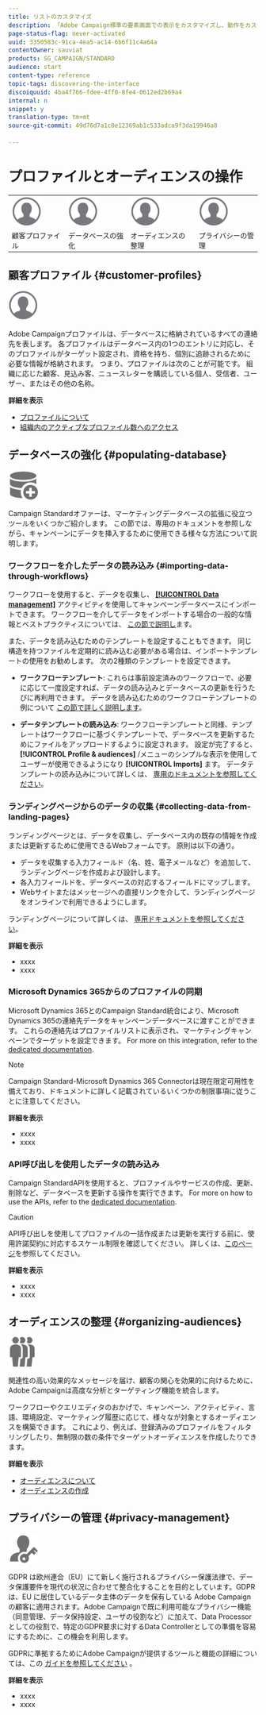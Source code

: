 ```yaml
---
title: リストのカスタマイズ
description: 「Adobe Campaign標準の要素画面での表示をカスタマイズし、動作をカスタマイズする方法：リストの並べ替え、フィルタリング、削除または複製を行う方法について説明します。 リスト画面には、1つまたは複数の特定のリソースの要素が表示されます。」
page-status-flag: never-activated
uuid: 3350583c-91ca-4ea5-ac14-6b6f11c4a64a
contentOwner: sauviat
products: SG_CAMPAIGN/STANDARD
audience: start
content-type: reference
topic-tags: discovering-the-interface
discoiquuid: 4ba4f766-fdee-4ff0-8fe4-0612ed2b69a4
internal: n
snippet: y
translation-type: tm+mt
source-git-commit: 49d76d7a1c0e12369ab1c533adca9f3da19946a8

---
```



# プロファイルとオーディエンスの操作

<table>
<tr>
    <td valign="top">
        <a href="../../start/using/work-with-audiences.md"><img width="60px" alt="conditions" src="assets/icon_profile.svg"/></a>
    </td>
    <td valign="top">
        <a href="../../api/using/creating-a-service.md"><img width="60px" alt="conditions" src="assets/icon_profile.svg"/></a>
    </td>
    <td valign="top">
        <a href="../../api/using/interacting-with-custom-resources.md"><img width="60px" alt="conditions" src="assets/icon_profile.svg"/></a>
    </td>
    <td valign="top">
        <a href="../../api/using/interacting-with-marketing-history.md"><img width="60px" alt="conditions" src="assets/icon_profile.svg"/></a>
    </td>
</tr>
<tr>
<td>顧客プロファイル</td>
<td>データベースの強化</td>
<td>オーディエンスの整理</td>
<td>プライバシーの管理</td>
</tr>
</table>

## 顧客プロファイル {#customer-profiles}

<img width="60px" alt="conditions" src="assets/icon_profile.svg"/>

Adobe Campaignプロファイルは、データベースに格納されているすべての連絡先を表します。 各プロファイルはデータベース内の1つのエントリに対応し、そのプロファイルがターゲット設定され、資格を持ち、個別に追跡されるために必要な情報が格納されます。 つまり、プロファイルは次のことが可能です。 組織に応じた顧客、見込み客、ニュースレターを購読している個人、受信者、ユーザー、またはその他の名称。

**詳細を表示**

* [プロファイルについて](../../audiences/using/about-profiles.md)
* [組織内のアクティブなプロファイル数へのアクセス](../../audiences/using/active-profiles.md)

## データベースの強化 {#populating-database}

<img width="60px" alt="conditions" src="assets/icon_populate.svg"/>

Campaign Standardオファーは、マーケティングデータベースの拡張に役立つツールをいくつかご紹介します。 この節では、専用のドキュメントを参照しながら、キャンペーンにデータを挿入するために使用できる様々な方法について説明します。

### ワークフローを介したデータの読み込み {#importing-data-through-workflows}

ワークフローを使用すると、データを収集し、 [**[!UICONTROL Data management]**](../../automating/using/about-data-management-activities.md) アクティビティを使用してキャンペーンデータベースにインポートできます。 ワークフローを介してデータをインポートする場合の一般的な情報とベストプラクティスについては、 [この節で説明し](../../automating/using/importing-data.md)ます。

また、データを読み込むためのテンプレートを設定することもできます。 同じ構造を持つファイルを定期的に読み込む必要がある場合は、インポートテンプレートの使用をお勧めします。 次の2種類のテンプレートを設定できます。

* **ワークフローテンプレート**: これらは事前設定済みのワークフローで、必要に応じて一度設定すれば、データの読み込みとデータベースの更新を行うたびに再利用できます。 データを読み込むためのワークフローテンプレートの例について [この節で詳しく説明します](../../automating/using/importing-data.md#example--import-workflow-template)。

* **データテンプレートの読み込み**: ワークフローテンプレートと同様、テンプレートはワークフローに基づくテンプレートで、データベースを更新するためにファイルをアップロードするように設定されます。 設定が完了すると、 **[!UICONTROL Profile & audiences]** /メニューのシンプルな表示を使用してユーザーが使用できるようになり **[!UICONTROL Imports]** ます。 データテンプレートの読み込みについて詳しくは、 [専用のドキュメントを参照してください](../../automating/using/importing-data-with-import-templates.md)。

### ランディングページからのデータの収集 {#collecting-data-from-landing-pages}

ランディングページとは、データを収集し、データベース内の既存の情報を作成または更新するために使用できるWebフォームです。 原則は以下の通り。

* データを収集する入力フィールド（名、姓、電子メールなど）を追加して、ランディングページを作成および設計します。
* 各入力フィールドを、データベースの対応するフィールドにマップします。
* Webサイトまたはメッセージへの直接リンクを介して、ランディングページをオンラインで利用できるようにします。

ランディングページについて詳しくは、 [専用ドキュメントを参照してください](../../channels/using/getting-started-with-landing-pages.md)。

**詳細を表示**

* xxxx
* xxxx

### Microsoft Dynamics 365からのプロファイルの同期

Microsoft Dynamics 365とのCampaign Standard統合により、Microsoft Dynamics 365の連絡先データをキャンペーンデータベースに渡すことができます。
これらの連絡先はプロファイルリストに表示され、マーケティングキャンペーンでターゲットを設定できます。 For more on this integration, refer to the [dedicated documentation](https://helpx.adobe.com/campaign/kb/acs-ms-dynamics.html).

>[!NOTE]
>
>Campaign Standard-Microsoft Dynamics 365 Connectorは現在限定可用性を備えており、ドキュメントに詳しく記載されているいくつかの制限事項に従うことに注意してください。

**詳細を表示**

* xxxx
* xxxx

### API呼び出しを使用したデータの読み込み

Campaign StandardAPIを使用すると、プロファイルやサービスの作成、更新、削除など、データベースを更新する操作を実行できます。 For more on how to use the APIs, refer to the [dedicated documentation](../../api/using/about-campaign-standard-apis.md).

>[!CAUTION]
>
>API呼び出しを使用してプロファイルの一括作成または更新を実行する前に、使用許諾契約に対応するスケール制限を確認してください。 詳しくは、[このページ](https://helpx.adobe.com/legal/product-descriptions/campaign-standard.html#ITInfrastructureResourcesbyActiveProfilesTiers)を参照してください。

**詳細を表示**

* xxxx
* xxxx

## オーディエンスの整理 {#organizing-audiences}

<img width="60px" alt="conditions" src="assets/icon_audience.svg"/>

関連性の高い効果的なメッセージを届け、顧客の関心を効果的に向けるために、Adobe Campaignは高度な分析とターゲティング機能を統合します。

ワークフローやクエリエディタのおかげで、キャンペーン、アクティビティ、言語、環境設定、マーケティング履歴に応じて、様々なが対象とするオーディエンスを構築できます。 これにより、例えば、登録済みのプロファイルをフィルタリングしたり、無制限の数の条件でターゲットオーディエンスを作成したりできます。

**詳細を表示**

* [オーディエンスについて](../../audiences/using/about-audiences.md)
* [オーディエンスの作成](../../audiences/using/creating-audiences.md)

## プライバシーの管理 {#privacy-management}

<img width="60px" alt="conditions" src="assets/icon_privacy.svg"/>

GDPR は欧州連合（EU）にて新しく施行されるプライバシー保護法律で、データ保護要件を現代の状況に合わせて整合化することを目的としています。GDPR は、EU に居住しているデータ主体のデータを保有している Adobe Campaign の顧客に適用されます。Adobe Campaignで既に利用可能なプライバシー機能（同意管理、データ保持設定、ユーザの役割など）に加えて、Data Processorとしての役割で、特定のGDPR要求に対するData Controllerとしての準備を容易にするために、この機会を利用します。

GDPRに準拠するためにAdobe Campaignが提供するツールと機能の詳細については、この [ガイドを参照してください](https://docs.campaign.adobe.com/doc/standard/getting_started/en/ACS_GDPR.html) 。

**詳細を表示**

* xxxx
* xxxx